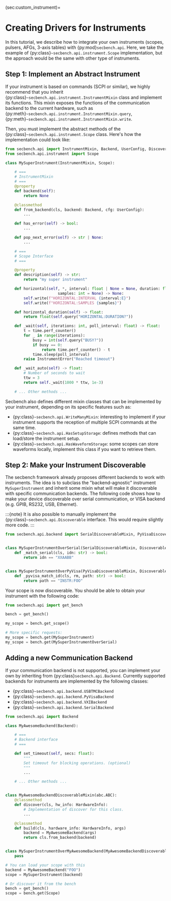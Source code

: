 (sec:custom_instrument)=

# Creating Drivers for Instruments

In this tutorial, we describe how to integrate your own instruments (scopes, pulsers, AFGs, 3-axis tables) with {py:mod}`secbench.api`.
Here, we take the example of {py:class}`~secbench.api.instrument.Scope` implementation, but the approach would be the same with other type of instruments.

## Step 1: Implement an Abstract Instrument

If your instrument is based on commands (SCPI or similar), we highly recommend
that you inherit {py:class}`~secbench.api.instrument.InstrumentMixin` class and implement
its functions. This mixin exposes the functions of the communication backend to
the current hardware, such as {py:meth}`~secbench.api.instrument.InstrumentMixin.query`, {py:meth}`~secbench.api.instrument.InstrumentMixin.write`.

Then, you must implement the abstract methods of the {py:class}`~secbench.api.instrument.Scope` class.
Here's how the implementation could look like:

```python
from secbench.api import InstrumentMixin, Backend, UserConfig, Discoverable
from secbench.api.instrument import Scope

class MySuperInstrument(InstrumentMixin, Scope):

    # ===
    # InstrumentMixin
    # ===
    @property
    def backend(self):
        return None

    @classmethod
    def from_backend(cls, backend: Backend, cfg: UserConfig):
        ...

    def has_error(self) -> bool:
        ...

    def pop_next_error(self) -> str | None:
        ...

    # ===
    # Scope Interface
    # ===

    @property
    def description(self) -> str:
        return "my super instrument"

    def horizontal(self, *, interval: float | None = None, duration: float | None = None,
                       samples: int = None) -> None:
        self.write(f"HORIZONTAL:INTERVAL {interval:E}")
        self.write(f"HORIZONTAL:SAMPLES {samples}")

    def horizontal_duration(self) -> float:
        return float(self.query("HORIZONTAL:DURATION?"))

    def _wait(self, iterations: int, poll_interval: float) -> float:
        t = time.perf_counter()
        for _ in range(iterations):
            busy = int(self.query("BUSY?"))
            if busy == 0:
                return time.perf_counter() - t
            time.sleep(poll_interval)
        raise InstrumentError("Reached timeout")

    def _wait_auto(self) -> float:
        # Number of seconds to wait
        ttw = 3
        return self._wait(1000 * ttw, 1e-3)

    # ... Other methods ...
```

Secbench also defines different mixin classes that can be implemented by your instrument, depending on its specific features such as:

- {py:class}`~secbench.api.WriteManyMixin`: interesting to implement if your instrument supports the reception of multiple SCPI commands at the same time.
- {py:class}`~secbench.api.HasSetupStorage`: defines methods that can load/store the instrument setup.
- {py:class}`~secbench.api.HasWaveformStorage`: some scopes can store waveforms locally, implement this class if you want to retrieve them.

## Step 2: Make your Instrument Discoverable

The secbench framework already proposes different backends to work with
instruments. The idea is to subclass the "backend-agnostic" instrument
`MySuperInstrument` and inherit some mixin what will make it discoverable with
specific communication backends. The following code shows how to make your
device discoverable over serial communication, or VISA backend (e.g. GPIB,
RS232, USB, Ethernet).

:::{note}
It is also possible to manually implement the {py:class}`~secbench.api.Discoverable`
interface. This would require slightly more code.
:::


```python
from secbench.api.backend import SerialDiscoverableMixin, PyVisaDiscoverableMixin


class MySuperInstrumentOverSerial(SerialDiscoverableMixin, Discoverable, MySuperInstrument):
    def _match_serial(cls, idn: str) -> bool:
        return idn == "XXAABB"


class MySuperInstrumentOverPyVisa(PyVisaDiscoverableMixin, Discoverable, MySuperInstrument):
    def _pyvisa_match_id(cls, rm, path: str) -> bool:
        return path == "INSTR:FOO"
```

Your scope is now discoverable. You should be able to obtain your instrument
with the following code:

```python
from secbench.api import get_bench

bench = get_bench()

my_scope = bench.get_scope()

# More specific requests:
my_scope = bench.get(MySuperInstrument)
my_scope = bench.get(MySuperInstrumentOverSerial)
```

## Adding a new Communication Backend

If your communication backend is not supported, you can implement your own by inheriting from {py:class}`secbench.api.Backend`.
Currently supported backends for instruments are implemented by the following classes:

- {py:class}`~secbench.api.backend.USBTMCBackend`
- {py:class}`~secbench.api.backend.PyVisaBackend`
- {py:class}`~secbench.api.backend.VXIBackend`
- {py:class}`~secbench.api.backend.SerialBackend`

```python
from secbench.api import Backend

class MyAwesomeBackend(Backend):

    # ===
    # Backend interface
    # ===

    def set_timeout(self, secs: float):
        """
        Set timeout for blocking operations. (optional)
        """
        ...

    # ... Other methods ...


class MyAwesomeBackendDiscoverableMixin(abc.ABC):
    @classmethod
    def discover(cls, hw_info: HardwareInfo):
        # Implementation of discover for this class.
        ...

    @classmethod
    def build(cls, hardware_info: HardwareInfo, args)
        backend = MyAwesomeBackend(args)
        return cls.from_backend(backend)


class MySuperInstrumentOverMyAwesomeBackend(MyAwesomeBackendDiscoverableMixin, Discoverable, MySuperInstrument):
    pass
```

```python
# You can load your scope with this
backend = MyAwesomeBackend("FOO")
scope = MySuperInstrument(backend)

# Or discover it from the bench
bench = get_bench()
scope = bench.get(Scope)
```

